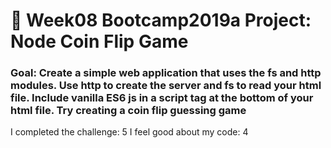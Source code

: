 # 💸 Week08 Bootcamp2019a Project: Node Coin Flip Game

### Goal: Create a simple web application that uses the fs and http modules. Use http to create the server and fs to read your html file. Include vanilla ES6 js in a script tag at the bottom of your html file. Try creating a coin flip guessing game


I completed the challenge: 5
I feel good about my code: 4

